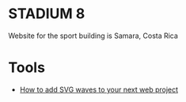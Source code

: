 # STADIUM 8

Website for the sport building is Samara, Costa Rica

# Tools

- [How to add SVG waves to your next web project](https://blog.prototypr.io/how-to-add-svg-waves-to-your-next-web-project-b720efe1c692)
